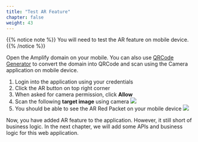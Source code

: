 ```yaml
---
title: "Test AR Feature"
chapter: false
weight: 43
---
```


{{% notice note %}}
You will need to test the AR feature on mobile device.
{{% /notice %}}

Open the Amplify domain on your mobile. You can also use [QRCode Generator](https://www.the-qrcode-generator.com/) to convert the domain into QRCode and scan using the Camera application on mobile device.

1. Login into the application using your credentials
1. Click the AR button on top right corner
1. When asked for camera permission, click **Allow**
1. Scan the following **target image** using camera
![](/images/cola.png?width=30pc)
1. You should be able to see the AR Red Packet on your mobile device
![](/images/introduction/real-ar.jpeg?width=20pc)

Now, you have added AR feature to the application. However, it still short of business logic. In the next chapter, we will add some APIs and business logic for this web application.

